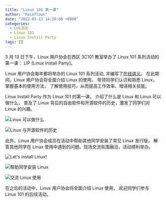 ```yaml
---
title: "Linux 101 第一课"
author: "Rainflown"
date: "2022-03-13 14:30:00 +0800"
categories:
  - LUG活动
  - Linux 101
  - Linux Install Party
tags: []
---
```


3 月 13 日下午，Linux 用户协会在西区 3C101 教室举办了 Linux 101 系列活动的第一课：
LIP (Linux Install Party)。

Linux 用户协会每年都将举办的 Linux 101 系列活动,
并编写了[在线讲义](https://101.ustclug.org/)。
在此期间，Linux 用户协会将全面介绍 Linux 的使用，
带领同学们认识和熟悉 Linux，掌握基本的使用方法，
了解使用技巧，从而提高工作效率、增进相关技能。

Linux Install Party 作为 Linux 101 的第一课，
介绍了什么是 Linux 和 Linux 可以做什么，
普及了 Linux 背后的自由软件和开源软件的历史，激发了同学们对 Linux 的兴趣。

![Linux 可以做什么](https://ftp.lug.ustc.edu.cn/%E6%B4%BB%E5%8A%A8/2022.03.13_Linux_101_%E7%AC%AC%E4%B8%80%E8%AF%BE_%E6%9A%A8_Linux_Install_Party/9EE95A65-D8C3-43F1-9532-462D9FFDECC6.jpeg)

![Linux 与开源软件的历史](https://ftp.lug.ustc.edu.cn/%E6%B4%BB%E5%8A%A8/2022.03.13_Linux_101_%E7%AC%AC%E4%B8%80%E8%AF%BE_%E6%9A%A8_Linux_Install_Party/E1A80050-CA5E-4304-8E29-A41E37F688C0.jpeg)

此外，Linux 用户协会成员在活动中帮助其他同学安装了常见 Linux 发行版，
解答其他同学在 Linux 使用中遇到的问题。现场交流氛围融洽，活动顺利举办。

![Let's install Linux!](https://ftp.lug.ustc.edu.cn/%E6%B4%BB%E5%8A%A8/2022.03.13_Linux_101_%E7%AC%AC%E4%B8%80%E8%AF%BE_%E6%9A%A8_Linux_Install_Party/A44911F0-66FA-4564-ADC3-525E768090F5.jpeg)

![帮助同学安装 Linux](https://ftp.lug.ustc.edu.cn/%E6%B4%BB%E5%8A%A8/2022.03.13_Linux_101_%E7%AC%AC%E4%B8%80%E8%AF%BE_%E6%9A%A8_Linux_Install_Party/4A66AB32-0B06-4BEE-B9DC-89B017DA2AF9.jpeg)

![交流 Linux 使用](https://ftp.lug.ustc.edu.cn/%E6%B4%BB%E5%8A%A8/2022.03.13_Linux_101_%E7%AC%AC%E4%B8%80%E8%AF%BE_%E6%9A%A8_Linux_Install_Party/2F260D7E-5B97-4C11-AB94-1B02E40F35C5.jpeg)

在之后的活动中，Linux 用户协会将全面介绍 Linux 使用，
欢迎同学们参与 Linux 101 的后续活动。
